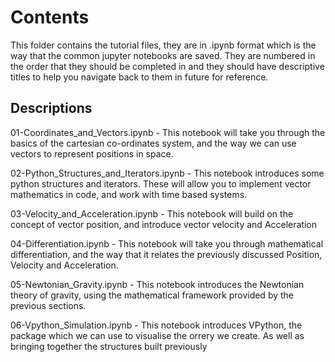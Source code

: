 # Contents

This folder contains the tutorial files, they are in .ipynb format which is the way that the common jupyter notebooks are saved. They are numbered in the order that they should be completed in and they should have descriptive titles to help you navigate back to them in future for reference.

## Descriptions

01-Coordinates_and_Vectors.ipynb - This notebook will take you through the basics of the cartesian co-ordinates system, and the way we can use vectors to represent positions in space.

02-Python_Structures_and_Iterators.ipynb - This notebook introduces some python structures and iterators. These will allow you to implement vector mathematics in code, and work with time based systems.

03-Velocity_and_Acceleration.ipynb - This notebook will build on the concept of vector position, and introduce vector velocity and Acceleration

04-Differentiation.ipynb - This notebook will take you through mathematical differentiation, and the way that it relates the previously discussed Position, Velocity and Acceleration.

05-Newtonian_Gravity.ipynb - This notebook introduces the Newtonian theory of gravity, using the mathematical framework provided by the previous sections.

06-Vpython_Simulation.ipynb - This notebook introduces VPython, the package which we can use to visualise the orrery we create. As well as bringing together the structures built previously
